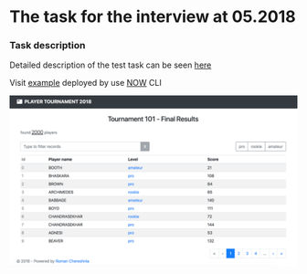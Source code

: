 # The task for the interview at 05.2018

### Task description
Detailed description of the test task can be seen 
[here](./static/task.pdf)

Visit [example](https://interview-tournament-player-osluierpkj.now.sh "Show example") deployed by use [NOW](https://zeit.co/now) CLI

![PLAYER TOURNAMENT 2018](screen.png "PLAYER TOURNAMENT 2018")